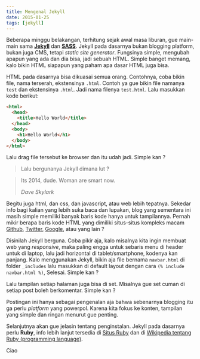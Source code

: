 ```yaml
---
title: Mengenal Jekyll
date: 2015-01-25
tags: [jekyll]
---
```


Beberapa minggu belakangan, terhitung sejak awal masa liburan, gue main-main sama [**Jekyll**](http://jekyllrb.com "Jekyll") dan [**SASS**](http://sass-lang.com "SASS"). Jekyll pada dasarnya bukan blogging platform, bukan juga CMS, tetapi *static site generator*. Fungsinya simple, mengubah apapun yang ada dan dia bisa, jadi sebuah HTML. Simple banget memang, kalo bikin HTML siapapun yang paham apa dasar HTML juga bisa.

HTML pada dasarnya bisa dikuasai semua orang. Contohnya, coba bikin file, nama terserah, ekstensinya `.html`. Contoh ya gue bikin file namanya `test` dan ekstensinya `.html`. Jadi nama filenya `test.html`. Lalu masukkan kode berikut:

```html
<html>
  <head>
    <title>Hello World</title>
  </head>
  <body>
    <h1>Hello World</h1>
  </body>
</html>
```

Lalu drag file tersebut ke browser dan itu udah jadi. Simple kan ?

> Lalu bergunanya Jekyll dimana lut ?

>Its 2014, dude. Woman are smart now.
>
> <cite>Dave Skylark</cite>

Begitu juga html, dan css, dan javascript, atau web lebih tepatnya.
Sekedar info bagi kalian yang lebih suka baca dan lupakan, blog yang sementara ini masih simple memiliki banyak baris kode hanya untuk tampilannya. Pernah mikir berapa baris kode HTML yang dimiliki situs-situs kompleks macam [Github](https://github.com), [Twitter](https://twitter.com), [Google](https://google.com), atau yang lain ?

Disinilah Jekyll berguna. Coba pikir aja, kalo misalnya kita ingin membuat web yang *responsive*, maka paling engga untuk sebaris menu di header untuk di laptop, lalu jadi horizontal di tablet/smartphone, kodenya kan panjang. Kalo menggunakan Jekyll, bikin aja file bernama `navbar.html` di folder `_includes` lalu masukkan di default layout dengan cara `(% include navbar.html %)`, Selesai.
Simple kan ?

Lalu tampilan setiap halaman juga bisa di set. Misalnya gue set cuman di setiap post boleh berkomentar.
Simple kan ?

Postingan ini hanya sebagai pengenalan aja bahwa sebenarnya blogging itu ga perlu *platform* yang powerpol. Karena kita fokus ke konten, tampilan yang simple dan ringan menurut gue penting.

Selanjutnya akan gue jelasin tentang penginstalan. Jekyll pada dasarnya perlu **Ruby**, info lebih lanjut tersedia di [Situs Ruby](https://www.ruby-lang.org/en/ "Ruby Programming Language") dan di [Wikipedia tentang Ruby (programming language)](https://en.wikipedia.org/wiki/Ruby_(programming_language) "Ruby (programming language)").

Ciao
